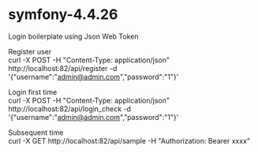 # symfony-4.4.26

Login boilerplate using Json Web Token


Register user<br />
curl -X POST -H "Content-Type: application/json" http://localhost:82/api/register -d '{"username":"admin@admin.com","password":"1"}'


Login first time<br />
curl -X POST -H "Content-Type: application/json" http://localhost:82/api/login_check -d '{"username":"admin@admin.com","password":"1"}'

Subsequent time<br />
curl -X  GET  http://localhost:82/api/sample -H "Authorization: Bearer  xxxx”
